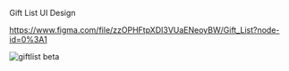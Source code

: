 Gift List UI Design

https://www.figma.com/file/zzOPHFtpXDI3VUaENeoyBW/Gift_List?node-id=0%3A1

![giftlist beta](https://github.com/Khaadikg/giftlist/assets/126019047/82723e91-0146-4b49-b046-02e57b3e3b92)
